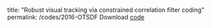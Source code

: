 title: "Robust visual tracking via constrained correlation filter coding"
permalink: /codes/2016-OTSDF
Download [code](http://www.lfhsgre.org)
